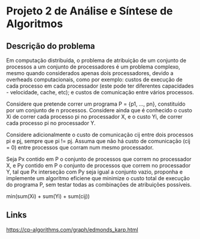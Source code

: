 # Projeto 2 de Análise e Síntese de Algoritmos

## Descrição do problema
Em computação distribuída, o problema de atribuição de um conjunto de processos a um conjunto de processadores é um problema complexo, mesmo quando considerados apenas dois processadores, devido a overheads computacionais, como por exemplo: custos de execução de cada processo em cada processador (este pode ter diferentes capacidades - velocidade, cache, etc); e custos de comunicação entre vários processos.

Considere que pretende correr um programa P = {p1, ..., pn}, constituído por um conjunto de n processos. Considere ainda que é conhecido o custo Xi de correr cada processo pi no processador X, e o custo Yi, de correr cada processo pi no processador Y.

Considere adicionalmente o custo de comunicação cij entre dois processos pi e pj, sempre que pi != pj. Assuma que não há custo de comunicação (cij = 0) entre processos que corram num mesmo processador.

Seja Px contido em P o conjunto de processos que correm no processador X, e Py contido em P o conjunto de processos que correm no processador Y, tal que Px interseção com Py seja igual a conjunto vazio, proponha e implemente um algoritmo eficiene que minimize o custo total de execução do programa P, sem testar todas as combinações de atribuições possíveis.

min(sum(Xi) + sum(Yi) + sum(cij))

## Links
https://cp-algorithms.com/graph/edmonds_karp.html